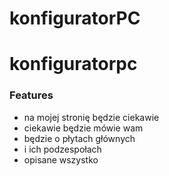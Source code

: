 # konfiguratorPC
# konfiguratorpc
### Features

- na mojej stronię będzie ciekawie
- ciekawie będzie mówie wam 
- będzie o płytach głównych
- i ich podzespołach 
- opisane wszystko

